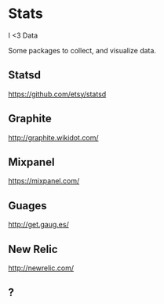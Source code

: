 # Stats

I <3 Data

Some packages to collect, and visualize data.

## Statsd

https://github.com/etsy/statsd

## Graphite

http://graphite.wikidot.com/

## Mixpanel

https://mixpanel.com/

## Guages

http://get.gaug.es/

## New Relic

http://newrelic.com/

## ?
